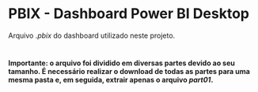 # PBIX - Dashboard Power BI Desktop
Arquivo _.pbix_ do dashboard utilizado neste projeto.
#
**Importante: o arquivo foi dividido em diversas partes devido ao seu tamanho. É necessário realizar o download de todas as partes para uma mesma pasta e, em seguida, extrair apenas o arquivo _part01_.**
